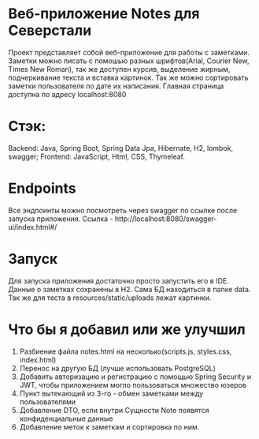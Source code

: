 # Веб-приложение Notes для Северстали
Проект представляет собой веб-приложение для работы с заметками. Заметки можно писать с помошью разных шрифтов(Arial, Courier New, Times New Roman), так же доступен курсив, выделение жирным, подчеркивание текста и вставка картинок. Так же можно сортировать заметки пользователя по дате их написания.
Главная страница доступна по адресу localhost:8080

# Стэк: 
Backend: Java, Spring Boot, Spring Data Jpa, Hibernate, H2, lombok, swagger;
Frontend: JavaScript, Html, CSS, Thymeleaf.

# Endpoints
Все эндпоинты можно посмотреть через swagger по ссылке после запуска приложения.
Ссылка - http://localhost:8080/swagger-ui/index.html#/

# Запуск
Для запуска приложения достаточно просто запустить его в IDE.
Данные о заметках сохранены в H2. Сама БД находиться в папке data.
Так же для теста в resources/static/uploads лежат картинки.

# Что бы я добавил или же улучшил
1. Разбиение файла notes.html на несколько(scripts.js, styles.css, index.html)
2. Перенос на другую БД (лучше использовать PostgreSQL)
3. Добавить авторизацию и регистрацию с помощью Spring Security и JWT, чтобы приложением могло пользоваться множество юзеров
4. Пункт вытекающий из 3-го - обмен заметками между пользователями
5. Добавление DTO, если внутри Сущности Note появятся конфиденциальные данные
6. Добавление меток к заметкам и сортировка по ним.
